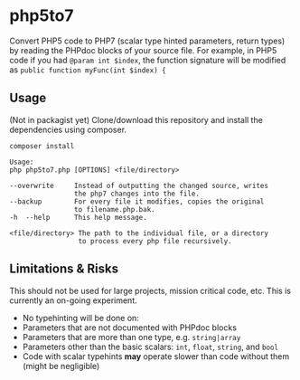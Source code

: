 # php5to7
Convert PHP5 code to PHP7 (scalar type hinted parameters, return types) by reading the PHPdoc blocks of your source file. For example, in PHP5 code if you had `@param int $index`, the function signature will be modified as `public function myFunc(int $index) {`


## Usage

(Not in packagist yet) Clone/download this repository and install the dependencies using composer.

```
composer install
```

```
Usage:
php php5to7.php [OPTIONS] <file/directory>

--overwrite     Instead of outputting the changed source, writes
                the php7 changes into the file.
--backup        For every file it modifies, copies the original
                to filename.php.bak.
-h  --help      This help message.

<file/directory> The path to the individual file, or a directory
                 to process every php file recursively.
```

## Limitations & Risks

This should not be used for large projects, mission critical code, etc. This is currently an on-going experiment.

* No typehinting will be done on:
 * Parameters that are not documented with PHPdoc blocks
 * Parameters that are more than one type, e.g. `string|array`
 * Parameters other than the basic scalars: `int`, `float`, `string`, and `bool`
* Code with scalar typehints **may** operate slower than code without them (might be negligible)
